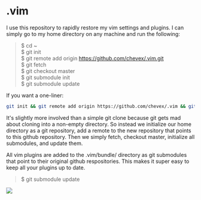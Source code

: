 .vim
====

I use this repository to rapidly restore my vim settings and plugins. I can simply go to my home directory on any machine and run the following:

> $ cd ~  
> $ git init  
> $ git remote add origin https://github.com/chevex/.vim.git  
> $ git fetch  
> $ git checkout master  
> $ git submodule init  
> $ git submodule update

If you want a one-liner:

````bash
git init && git remote add origin https://github.com/chevex/.vim && git fetch && git checkout master && git submodule init && git submodule update
````

It's slightly more involved than a simple git clone because git gets mad about cloning into a non-empty directory. So instead we initialize our home directory as a git repository, add a remote to the new repository that points to this github repository. Then we simply fetch, checkout master, initialize all submodules, and update them.

All vim plugins are added to the .vim/bundle/ directory as git submodules that point to their original github respositories. This makes it super easy to keep all your plugins up to date.

> $ git submodule update

[![](http://i.imgur.com/1VakzQZ.gif)](http://i.imgur.com/1VakzQZ.gif)
